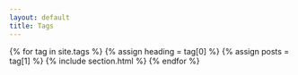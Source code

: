 ```yaml
---
layout: default
title: Tags
---
```


{% for tag in site.tags %}
  {% assign heading = tag[0] %}
  {% assign posts = tag[1] %}
  {% include section.html %}
{% endfor %}